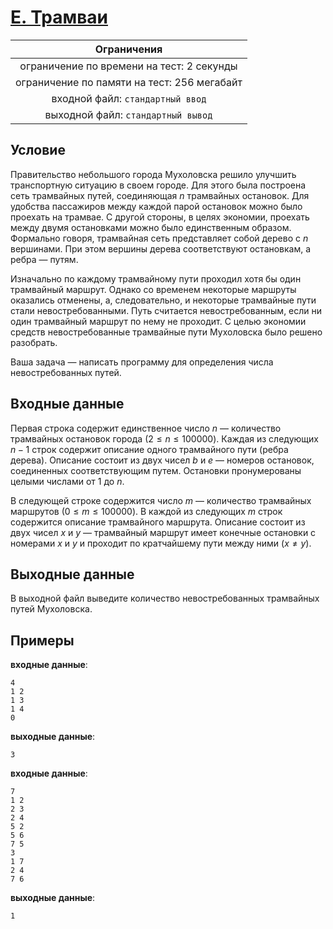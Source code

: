 # [E. Трамваи](E.cpp)

| Ограничения                                 |
|:-------------------------------------------:|
| ограничение по времени на тест: 2 секунды   |
| ограничение по памяти на тест: 256 мегабайт |
| входной файл: `стандартный ввод`            |
| выходной файл: `стандартный вывод`          |

## Условие

Правительство небольшого города Мухоловска решило улучшить транспортную ситуацию в своем городе. Для этого была построена сеть трамвайных путей, соединяющая $n$ трамвайных остановок. Для удобства пассажиров между каждой парой остановок можно было проехать на трамвае. C другой стороны, в целях экономии, проехать между двумя остановками можно было единственным образом. Формально говоря, трамвайная сеть представляет собой дерево с $n$ вершинами. При этом вершины дерева соответствуют остановкам, а ребра — путям.

Изначально по каждому трамвайному пути проходил хотя бы один трамвайный маршрут. Однако со временем некоторые маршруты оказались отменены, а, следовательно, и некоторые трамвайные пути стали невостребованными. Путь считается невостребованным, если ни один трамвайный маршрут по нему не проходит. С целью экономии средств невостребованные трамвайные пути Мухоловска было решено разобрать.

Ваша задача — написать программу для определения числа невостребованных путей.

## Входные данные

Первая строка содержит единственное число $n$ — количество трамвайных остановок города $(2 \leqslant n \leqslant 100000)$. Каждая из следующих $n - 1$ строк содержит описание одного трамвайного пути (ребра дерева). Описание состоит из двух чисел $b$ и $e$ — номеров остановок, соединенных соответствующим путем. Остановки пронумерованы целыми числами от $1$ до $n$.

В следующей строке содержится число $m$ — количество трамвайных маршрутов $(0 \leqslant m \leqslant 100000)$. В каждой из следующих $m$ строк содержится описание трамвайного маршрута. Описание состоит из двух чисел $x$ и $y$ — трамвайный маршрут имеет конечные остановки с номерами $x$ и $y$ и проходит по кратчайшему пути между ними $(x \neq y)$.

## Выходные данные

В выходной файл выведите количество невостребованных трамвайных путей Мухоловска.

## Примеры

**входные данные**:

```text
4
1 2
1 3
1 4
0
```

**выходные данные**:

```text
3
```

**входные данные**:

```text
7
1 2
2 3
2 4
5 2
5 6
7 5
3
1 7
2 4
7 6
```

**выходные данные**:

```text
1
```
